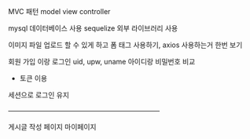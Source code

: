 MVC 패턴
model
view
controller

mysql 데이터베이스 사용
sequelize 외부 라이브러리 사용

이미지 파일 업로드 할 수 있게 하고
폼 태그 사용하기, axios 사용하는거 한번 보기

회원 가입 이랑 로그인
uid, upw, uname
아이디랑 비밀번호 비교
- 토큰 이용

세션으로 로그인 유지

——————————————————————

게시글 작성 페이지
마이페이지